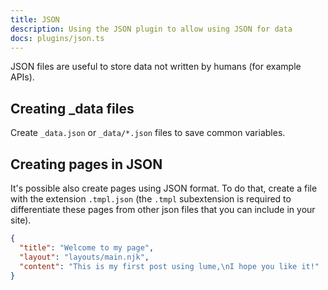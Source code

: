 ```yaml
---
title: JSON
description: Using the JSON plugin to allow using JSON for data
docs: plugins/json.ts
---
```


JSON files are useful to store data not written by humans (for example APIs).

## Creating _data files

Create `_data.json` or `_data/*.json` files to save common variables.

## Creating pages in JSON

It's possible also create pages using JSON format. To do that, create a file
with the extension `.tmpl.json` (the `.tmpl` subextension is required to
differentiate these pages from other json files that you can include in your
site).

```json
{
  "title": "Welcome to my page",
  "layout": "layouts/main.njk",
  "content": "This is my first post using lume,\nI hope you like it!"
}
```

